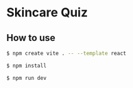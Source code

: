 <h1>Skincare Quiz</h1>

<h2>How to use</h2>

```bash
$ npm create vite . -- --template react
```

```bash
$ npm install
```

```bash
$ npm run dev
```